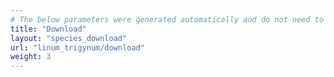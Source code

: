 ```yaml
---
# The below parameters were generated automatically and do not need to be changed.
title: "Download"
layout: "species_download"
url: "linum_trigynum/download"
weight: 3
---
```

